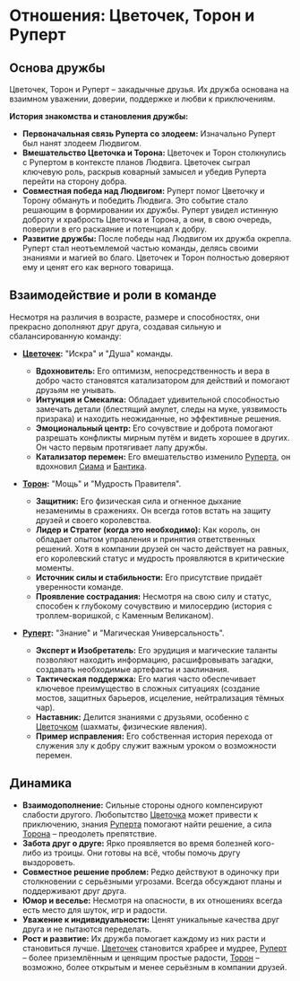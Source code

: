 # Отношения: Цветочек, Торон и Руперт

## Основа дружбы
Цветочек, Торон и Руперт – закадычные друзья. Их дружба основана на взаимном уважении, доверии, поддержке и любви к приключениям.

**История знакомства и становления дружбы:**

- **Первоначальная связь Руперта со злодеем:** Изначально Руперт был нанят злодеем Людвигом.
- **Вмешательство Цветочка и Торона:** Цветочек и Торон столкнулись с Рупертом в контексте планов Людвига. Цветочек сыграл ключевую роль, раскрыв коварный замысел и убедив Руперта перейти на сторону добра.
- **Совместная победа над Людвигом:** Руперт помог Цветочку и Торону обмануть и победить Людвига. Это событие стало решающим в формировании их дружбы. Руперт увидел истинную доброту и храбрость Цветочка и Торона, а они, в свою очередь, поверили в его раскаяние и потенциал к добру.
- **Развитие дружбы:** После победы над Людвигом их дружба окрепла. Руперт стал неотъемлемой частью команды, делясь своими знаниями и магией во благо. Цветочек и Торон полностью доверяют ему и ценят его как верного товарища.

## Взаимодействие и роли в команде
Несмотря на различия в возрасте, размере и способностях, они прекрасно дополняют друг друга, создавая сильную и сбалансированную команду:

-   **[Цветочек](characters/main_heroes/cvetochek.md):** "Искра" и "Душа" команды.
    *   **Вдохновитель:** Его оптимизм, непосредственность и вера в добро часто становятся катализатором для действий и помогают друзьям не унывать.
    *   **Интуиция и Смекалка:** Обладает удивительной способностью замечать детали (блестящий амулет, следы на муке, уязвимость призрака) и находить неожиданные, но эффективные решения.
    *   **Эмоциональный центр:** Его сочувствие и доброта помогают разрешать конфликты мирным путём и видеть хорошее в других. Он часто первым протягивает лапу дружбы.
    *   **Катализатор перемен:** Его вмешательство изменило [Руперта](characters/main_heroes/rupert.md), он вдохновил [Сиама](characters/relatives/siam_brat_cvetochka.md) и [Бантика](characters/friends_allies/bantik_kotyonok.md).

-   **[Торон](characters/main_heroes/toron.md):** "Мощь" и "Мудрость Правителя".
    *   **Защитник:** Его физическая сила и огненное дыхание незаменимы в сражениях. Он всегда готов встать на защиту друзей и своего королевства.
    *   **Лидер и Стратег (когда это необходимо):** Как король, он обладает опытом управления и принятия ответственных решений. Хотя в компании друзей он часто действует на равных, его королевский статус и мудрость проявляются в критические моменты.
    *   **Источник силы и стабильности:** Его присутствие придаёт уверенности команде.
    *   **Проявление сострадания:** Несмотря на свою силу и статус, способен к глубокому сочувствию и милосердию (история с троллем-воришкой, с Каменным Великаном).

-   **[Руперт](characters/main_heroes/rupert.md):** "Знание" и "Магическая Универсальность".
    *   **Эксперт и Изобретатель:** Его эрудиция и магические таланты позволяют находить информацию, расшифровывать загадки, создавать необходимые артефакты и заклинания.
    *   **Тактическая поддержка:** Его магия часто обеспечивает ключевое преимущество в сложных ситуациях (создание мостов, защитных барьеров, исцеление, нейтрализация тёмных чар).
    *   **Наставник:** Делится знаниями с друзьями, особенно с [Цветочком](characters/main_heroes/cvetochek.md) (шахматы, физические явления).
    *   **Пример исправления:** Его собственная история перехода от служения злу к добру служит важным уроком о возможности перемен.

## Динамика
-   **Взаимодополнение:** Сильные стороны одного компенсируют слабости другого. Любопытство [Цветочка](characters/main_heroes/cvetochek.md) может привести к приключению, знания [Руперта](characters/main_heroes/rupert.md) помогают найти решение, а сила [Торона](characters/main_heroes/toron.md) – преодолеть препятствие.
-   **Забота друг о друге:** Ярко проявляется во время болезней кого-либо из троицы. Они готовы на всё, чтобы помочь другу выздороветь.
-   **Совместное решение проблем:** Редко действуют в одиночку при столкновении с серьёзными угрозами. Всегда обсуждают планы и поддерживают друг друга.
-   **Юмор и веселье:** Несмотря на опасности, в их отношениях всегда есть место для шуток, игр и радости.
-   **Уважение к индивидуальности:** Ценят уникальные качества друг друга и не пытаются переделать.
-   **Рост и развитие:** Их дружба помогает каждому из них расти и становиться лучше. [Цветочек](characters/main_heroes/cvetochek.md) становится храбрее и мудрее, [Руперт](characters/main_heroes/rupert.md) – более приземлённым и ценящим простые радости, [Торон](characters/main_heroes/toron.md) – возможно, более открытым и менее серьёзным в компании друзей.

